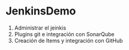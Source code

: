 # JenkinsDemo

1. Administrar el jeinkis
2. Plugins git e integración con SonarQube
3. Creación de Items y integración con GitHub
